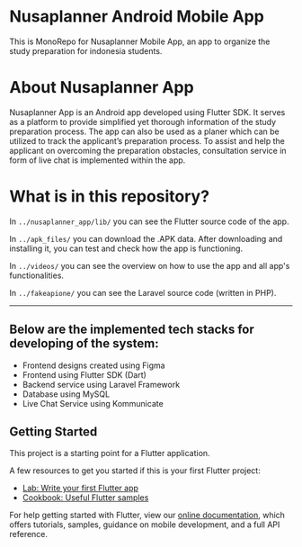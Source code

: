 # Nusaplanner Android Mobile App

This is MonoRepo for Nusaplanner Mobile App, an app to organize the study preparation for indonesia students.

# About Nusaplanner App

Nusaplanner App is an Android app developed using Flutter SDK. It serves as a platform to provide simplified yet thorough information of the study preparation process. The app can also be used as a planer which can be utilized to track the applicant’s preparation process. To assist and help the applicant on overcoming the preparation obstacles, consultation service in form of live chat is implemented within the app.

# What is in this repository?


In `../nusaplanner_app/lib/` you can see the Flutter source code of the app. 

In `../apk_files/` you can download the .APK data. After downloading and installing it, you can test and check how the app is functioning.

In `../videos/` you can see the overview on how to use the app and all app's functionalities.

In `../fakeapione/` you can see the Laravel source code (written in PHP). 

------------
## Below are the implemented tech stacks for developing of the system:

* Frontend designs created using Figma
* Frontend using Flutter SDK (Dart)
* Backend service using Laravel Framework
* Database using MySQL
* Live Chat Service using Kommunicate

## Getting Started

This project is a starting point for a Flutter application.

A few resources to get you started if this is your first Flutter project:

- [Lab: Write your first Flutter app](https://flutter.dev/docs/get-started/codelab)
- [Cookbook: Useful Flutter samples](https://flutter.dev/docs/cookbook)

For help getting started with Flutter, view our
[online documentation](https://flutter.dev/docs), which offers tutorials,
samples, guidance on mobile development, and a full API reference.
